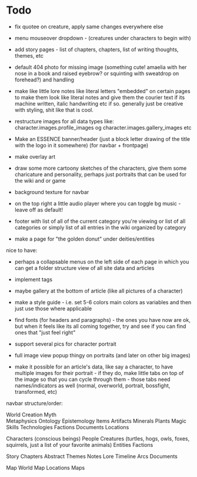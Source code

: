 # Todo

- fix quotee on creature, apply same changes everywhere else
- menu mouseover dropdown - (creatures under characters to begin with)
- add story pages - list of chapters, chapters, list of writing thoughts, themes, etc

- default 404 photo for missing image (something cute! amaelia with her nose in a book and raised eyebrow? or squinting with sweatdrop on forehead?) and handling

- make like little lore notes like literal letters "embedded" on certain pages to make them look like literal notes and give them the courier text if its machine written, italic handwriting etc if so.
generally just be creative with styling, shit like that is cool.

- restructure images for all data types like: character.images.profile_images og character.images.gallery_images etc

- Make an ESSENCE banner/header (just a block letter drawing of the title with the logo in it somewhere) (for navbar + frontpage)
- make overlay art
- draw some more cartoony sketches of the characters, give them some charicature and personality, perhaps just portraits that can be used for the wiki and or game
- background texture for navbar

- on the top right a little audio player where you can toggle bg music - leave off as default!

- footer with list of all of the current category you're viewing or list of all categories or simply list of all entries in the wiki organized by category

- make a page for "the golden donut" under deities/entities

nice to have:
- perhaps a collapsable menus on the left side of each page in which you can get a folder structure view of all site data and articles
- implement tags
- maybe gallery at the bottom of article (like all pictures of a character)
- make a style guide - i.e. set 5-6 colors main colors as variables and then just use those where applicable
- find fonts (for headers and paragraphs) - the ones you have now are ok, but when it feels like its all coming together, try and see if you can find ones that "just feel right"

- support several pics for character portrait
- full image view popup thingy on portraits (and later on other big images)
- make it possible for an article's data, like say a character, to have multiple images for their portrait - if they do, make little tabs on top of the image so that you can cycle through them - those tabs need names/indicators as well (normal, overworld, portrait, bossfight, transformed, etc)



navbar structure/order:

World 
    Creation Myth   
    Metaphysics
    Ontology
    Epistemology
    Items
        Artifacts
        Minerals
        Plants
    Magic
    Skills
    Technologies
    Factions
    Documents
    Locations

Characters (conscious beings)
    People
    Creatures (turtles, hogs, owls, foxes, squirrels, just a list of your favorite animals)
    Entities
    Factions
    
Story 
    Chapters
    Abstract
    Themes
    Notes
    Lore
    Timeline
    Arcs
    Documents

Map
    World Map
    Locations
    Maps
